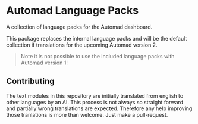 # Automad Language Packs

A collection of language packs for the Automad dashboard.

This package replaces the internal language packs and will be the default collection if translations for the upcoming Automad version 2.

> Note it is not possible to use the included language packs with Automad version 1!

## Contributing

The text modules in this repository are initially translated from english to other languages by an AI. This process is not always so straight forward and partially wrong translations are expected. Therefore any help improving those tranlations is more than welcome. Just make a pull-request.